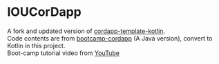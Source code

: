 # IOUCorDapp
A fork and updated version of [cordapp-template-kotlin](https://github.com/corda/cordapp-template-kotlin).  
Code contents are from [bootcamp-cordapp](https://github.com/corda/bootcamp-cordapp) (A Java version), convert to Kotlin in this project.  
Boot-camp tutorial video from [YouTube](https://www.youtube.com/playlist?list=PLi1PppB3-YrWXZEtOnp0pyLnnP2zjJCZe)  
